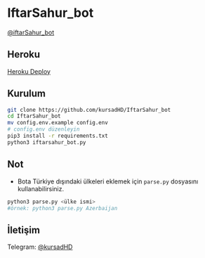 # IftarSahur_bot
[@iftarSahur_bot](https://t.me/iftarsahur_bot)

## Heroku
[Heroku Deploy](https://heroku.com/deploy?template=https://github.com/AsmSafone/MusicPlayer)

## Kurulum
```bash
git clone https://github.com/kursadHD/IftarSahur_bot
cd IftarSahur_bot
mv config.env.example config.env
# config.env düzenleyin
pip3 install -r requirements.txt
python3 iftarsahur_bot.py
```

## Not
- Bota Türkiye dışındaki ülkeleri eklemek için `parse.py` dosyasını kullanabilirsiniz.
```bash
python3 parse.py <ülke ismi>
#örnek: python3 parse.py Azerbaijan
```

## İletişim
Telegram: [@kursadHD](https://t.me/kursadHD)
